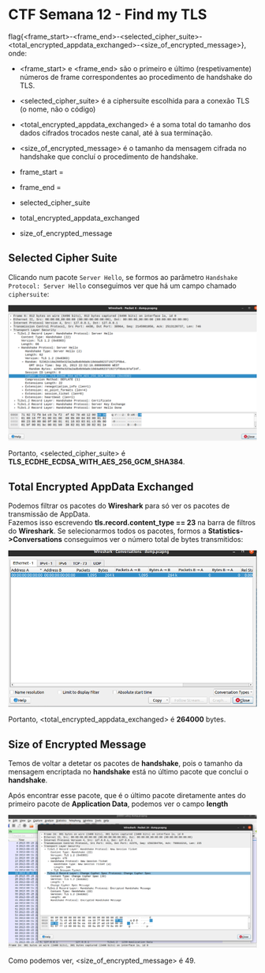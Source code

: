 # CTF Semana 12 - Find my TLS

flag{<frame_start>-<frame_end>-<selected_cipher_suite>-<total_encrypted_appdata_exchanged>-<size_of_encrypted_message>}, onde:

- <frame_start> e <frame_end> são o primeiro e último (respetivamente) números de frame correspondentes ao procedimento de handshake do TLS.
- <selected_cipher_suite> é a ciphersuite escolhida para a conexão TLS (o nome, não o código)
- <total_encrypted_appdata_exchanged> é a soma total do tamanho dos dados cifrados trocados neste canal, até à sua terminação.
- <size_of_encrypted_message> é o tamanho da mensagem cifrada no handshake que concluí o procedimento de handshake.

- frame_start = 
- frame_end = 
- selected_cipher_suite
- total_encrypted_appdata_exchanged
- size_of_encrypted_message

## Selected Cipher Suite

Clicando num pacote `Server Hello`, se formos ao parâmetro `Handshake Protocol: Server Hello` conseguimos ver que há um campo chamado `ciphersuite`:

![image](images/ciphersuite.png)

Portanto, <selected_cipher_suite> é **TLS_ECDHE_ECDSA_WITH_AES_256_GCM_SHA384**.

## Total Encrypted AppData Exchanged

Podemos filtrar os pacotes do **Wireshark** para só ver os pacotes de transmissão de AppData.<br>
Fazemos isso escrevendo **tls.record.content_type == 23** na barra de filtros do **Wireshark**.
Se selecionarmos todos os pacotes, formos a **Statistics->Conversations** conseguimos ver o número total de bytes transmitidos:

![image](images/totaldatasent.png)

Portanto, <total_encrypted_appdata_exchanged> é **264000** bytes.

## Size of Encrypted Message

Temos de voltar a detetar os pacotes de **handshake**, pois o tamanho da mensagem encriptada no **handshake** está no último pacote que conclui o **handshake**.

Após encontrar esse pacote, que é o último pacote diretamente antes do primeiro pacote de **Application Data**, podemos ver o campo **length**

![image](images/sizeofmessage.png)

Como podemos ver, <size_of_encrypted_message> é 49.